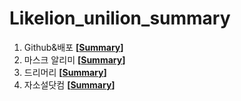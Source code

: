 # Likelion_unilion_summary

1. Github&배포 **[[Summary](https://github.com/whitepurple/Likelion_unilion_summary/blob/master/Summary/github%26%EB%B0%B0%ED%8F%AC.md)]**<br/>
2. 마스크 알리미 **[[Summary](https://github.com/whitepurple/Likelion_unilion_summary/blob/master/Summary/%EB%A7%88%EC%8A%A4%ED%81%AC%EC%95%8C%EB%A6%AC%EB%AF%B8.md)]**<br/>
3. 드리머리 **[[Summary]()]**<br/>
4. 자소설닷컴 **[[Summary]()]**<br/>
